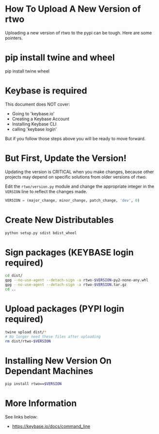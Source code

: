 How To Upload A New Version of rtwo
====

Uploading a new version of rtwo to the pypi can be tough. Here are some pointers.

# pip install twine and wheel #

pip install twine wheel

# Keybase is required #

This document does NOT cover:
 * Going to 'keybase.io'
 * Creating a Keybase Account
 * Installing Keybase CLI
 * calling 'keybase login'

But if you follow those steps above you will be ready to move forward.

# But First, Update the Version! #

Updating the version is CRITICAL when you make changes, because other projects may depend on specific solutions from older versions of rtwo.


Edit the `rtwo/version.py` module and change the appropriate integer in the `VERSION` line to reflect the changes made.

```python
VERSION = (major_change, minor_change, patch_change, 'dev', 0)
```

# Create New Distributables #
```bash
python setup.py sdist bdist_wheel
```

# Sign packages (KEYBASE login required) #
```bash
cd dist/
gpg --no-use-agent --detach-sign -a rtwo-$VERSION-py2-none-any.whl
gpg --no-use-agent --detach-sign -a rtwo-$VERSION.tar.gz
cd ..
```

# Upload packages (PYPI login required) #
```bash
twine upload dist/*
# No longer need these files after uploading
rm dist/rtwo-$VERSION
```

# Installing New Version On Dependant Machines #
```bash
pip install rtwo==$VERSION
```
# More Information #

See links below:
* https://keybase.io/docs/command_line

